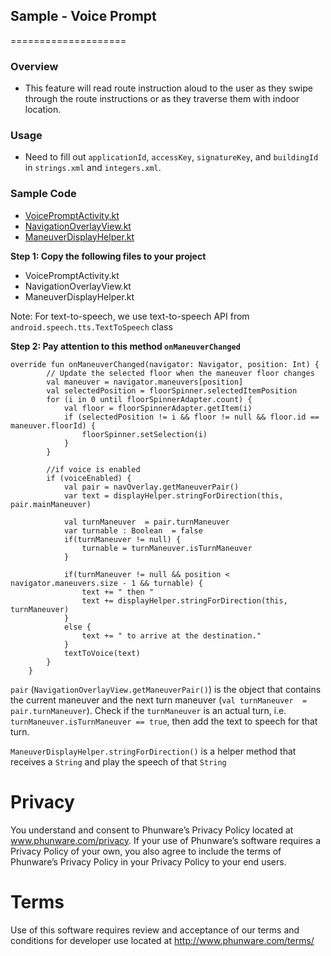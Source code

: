 ## Sample - Voice Prompt
====================

### Overview
- This feature will read route instruction aloud to the user as they swipe through the route instructions or as they traverse them with indoor location.

### Usage

- Need to fill out `applicationId`, `accessKey`, `signatureKey`, and `buildingId` in `strings.xml` and `integers.xml`.

### Sample Code
- [VoicePromptActivity.kt](https://github.com/phunware/maas-mapping-android-sdk/blob/sample_code_updates/Samples/kotlin/src/main/java/com/phunware/kotlin/sample/VoicePromptActivity.kt)
- [NavigationOverlayView.kt](https://github.com/phunware/maas-mapping-android-sdk/blob/sample_code_updates/Samples/kotlin/src/main/java/com/phunware/kotlin/sample/NavigationOverlayView.kt)
- [ManeuverDisplayHelper.kt](https://github.com/phunware/maas-mapping-android-sdk/blob/sample_code_updates/Samples/kotlin/src/main/java/com/phunware/kotlin/sample/ManeuverDisplayHelper.kt)

**Step 1: Copy the following files to your project**

- VoicePromptActivity.kt
- NavigationOverlayView.kt
- ManeuverDisplayHelper.kt

Note: For text-to-speech, we use text-to-speech API from `android.speech.tts.TextToSpeech` class

**Step 2: Pay attention to this method `onManeuverChanged`**

```
override fun onManeuverChanged(navigator: Navigator, position: Int) {
        // Update the selected floor when the maneuver floor changes
        val maneuver = navigator.maneuvers[position]
        val selectedPosition = floorSpinner.selectedItemPosition
        for (i in 0 until floorSpinnerAdapter.count) {
            val floor = floorSpinnerAdapter.getItem(i)
            if (selectedPosition != i && floor != null && floor.id == maneuver.floorId) {
                floorSpinner.setSelection(i)
            }
        }

        //if voice is enabled 
        if (voiceEnabled) {
            val pair = navOverlay.getManeuverPair()
            var text = displayHelper.stringForDirection(this, pair.mainManeuver)

            val turnManeuver  = pair.turnManeuver
            var turnable : Boolean  = false
            if(turnManeuver != null) {
                turnable = turnManeuver.isTurnManeuver
            }

            if(turnManeuver != null && position < navigator.maneuvers.size - 1 && turnable) {
                text += " then "
                text += displayHelper.stringForDirection(this, turnManeuver)
            }
            else {
                text += " to arrive at the destination."
            }
            textToVoice(text)
        }
    }
```
`pair` (`NavigationOverlayView.getManeuverPair()`) is the object that contains the current maneuver and the next turn maneuver (`val turnManeuver  = pair.turnManeuver`). Check if the `turnManeuver` is an actual turn, i.e. `turnManeuver.isTurnManeuver == true`, then add the text to speech for that turn.

`ManeuverDisplayHelper.stringForDirection()` is a helper method that receives a `String` and play the speech of that `String`     

# Privacy
You understand and consent to Phunware’s Privacy Policy located at www.phunware.com/privacy. If your use of Phunware’s software requires a Privacy Policy of your own, you also agree to include the terms of Phunware’s Privacy Policy in your Privacy Policy to your end users.

# Terms
Use of this software requires review and acceptance of our terms and conditions for developer use located at http://www.phunware.com/terms/